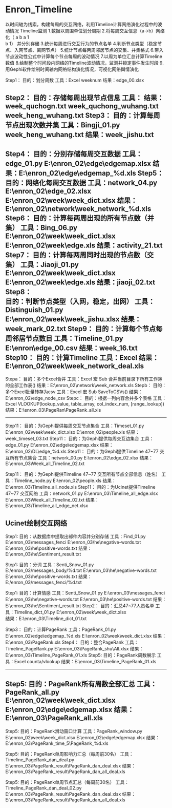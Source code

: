 # Enron_Timeline
以时间轴为线索，构建每周的交互网络，利用Timeline计算网络演化过程中的波动情况
Timeline监测
1.数据以周围单位划分周期
2.将每周交互信息（a→b）网络化（	 a b
					a  1	
					b 1）
	并分别存储
3.统计每周进行交互行为的节点名单
4.判断节点类型（稳定节点、入网节点、离网节点）
5.统计节点每两周邻居节点的交集、并集格式
6.带入节点波动性公式中计算每个节点每周的波动情况
7.以周为单位汇总计算Timeline数值
8.绘制整个时间段内网络的Timeline波动情况，监测并锁定事件发生时段
9.用Gephi软件绘制时间轴内网络结构演化情况，可视化网络舆情演化


Step1：
	目的：划分周数
	工具：Excel   weeknum
	结果：edge_00.xlsx

Step2：
	目的：存储每周出现节点信息
	工具：
	结果：week_quchogn.txt	week_quchong_wuhang.txt	week_heng_wuhang.txt
Step3：
	目的：计算每周节点出现次数并集
	工具：Bingji_01.py   week_heng_wuhang.txt
	结果：week_jishu.txt
---------------------------------------
Step4：
	目的：分别存储每周交互数据
	工具：edge_01.py	E:\enron_02\edge\edgemap.xlsx
	结果：E:\enron_02\\edge\edgemap_%d.xls
Step5：
	目的：网络化每周交互数据
	工具：network_04.py	E:\enron_02\edge_02.xlsx
				E:\enron_02\week\week_dict.xlsx
	结果：E:\enron_02\\network\week_network_%d.xls
Step6：
	目的：计算每两周出现的所有节点数（并集）
	工具：Bing_06.py	E:\enron_02\week\week_dict.xlsx
				E:\enron_02\week\edge.xls
	结果：activity_21.txt
Step7：
	目的：计算每两周同时出现的节点数（交集）
	工具：Jiaoji_01.py	E:\enron_02\week\week_dict.xlsx
				E:\enron_02\week\edge.xls
	结果：jiaoji_02.txt
Step8：	
	目的：判断节点类型（入网，稳定，出网）
	工具：Distinguish_01.py		E:\enron_02\week\week_jishu.xlsx 
	结果：week_mark_02.txt
Step9：
	目的：计算每个节点每周邻居节点数目
	工具：Timeline_01.py	E:\enron\edge_00.csv
	结果：week_16.txt
Step10：
	目的：计算Timeline
	工具：Excel
	结果：E:\enron_02\week\week_network_deal.xls
-----------------------------------------

Stepa：
	目的：多个Excel合并
	工具：Excel	宏  Sub 合并当前目录下所有工作簿的全部工作表()
	结果：E:\enron_02\network\week_network.xls
Stepb：
	目的：多个Excel批量转存为csv
	工具：Excel	宏  Sub SaveToCSVs()
	结果：E:\enron_02\edge_node_csv
Stepc：
	目的：根据一列内容合并多个表格
	工具：Excel	VLOOKUP(lookup_value, table_array, col_index_num, [range_lookup])
	结果：E:\enron_03\PageRan\PageRank_all.xls

----------------------------------------------
Step11：
	目的：为Gephi提供每周交互节点集合
	工具：Timeset_01.py	E:\enron_02\week\week_dict.xlsx
				E:\enron_02\people.xls
	结果：week_timeset_03.txt
Step11：
	目的：为Gephi提供每周交互边集合
	工具：edge_01.py	E:\enron_02\edge\edgemap.xlsx
	结果：E:\enron_02\\DL\edge_%d.xls
Step11：
	目的：为Gephi提供Timeline 47~77 交互所有节点集合
	工具：network_00.py	E:\enron_02\edge_02.xlsx
	结果：E:\enron_03\\Week_all_Timeline_02.txt

Step11：
	目的：为Gephi提供Timeline 47~77 交互所有节点全部信息（姓名）
	工具：Timeline_node.py	E:\enron_02\people.xls
	结果：E:\enron_03\Timeline_all_node.xls
Step11：
	目的：为Ucinet提供Timeline 47~77 交互网络
	工具：network_01.py	E:\enron_03\Timeline_all_edge.xlsx
				E:\enron_03\Week_all_Timeline_02.txt
	结果：E:\enron_03\\Timeline_all_edge_net.xlsx

Ucinet绘制交互网络
-----------------------------------------------

Step1:
	目的：从数据库中提取出邮件内容并分别存储
	工具：Find_01.py	E:\enron_03\messages_fenci
				E:\enron_03\he\negative-words.txt
				E:\enron_03\he\positive-words.txt
	结果：E:\enron_03\he\Sentiment_result.txt


Step1:
	目的：分词
	工具：Senti_Snow_01.py	E:/enron_03/messages_body/%d.txt
				E:\enron_03\he\negative-words.txt
				E:\enron_03\he\positive-words.txt
	结果：E:/enron_03/messages_fenci/%d.txt


Step1:
	目的：计算情感
	工具：Senti_Snow_01.py	E:\enron_03\messages_fenci
				E:\enron_03\he\negative-words.txt
				E:\enron_03\he\positive-words.txt
	结果：E:\enron_03\he\Sentiment_result.txt
Step2：
	目的：汇总47~77人员名单
	工具：Timeline_dict_01.py	E:\enron_02\week\week_dict.xlsx		
	结果：E:\enron_03\\Timeline_dict_01.txt

Step3：
	目的：计算PageRank
	工具：PageRank_01.py	E:\enron_02\\edge\edgemap_%d.xls
				E:\enron_02\week\week_dict.xlsx
	结果：E:\enron_03\\PageRank.xls
Step4：
	目的：整合PageRank
	工具：Timeline_PageRank.py	E:\enron_03\PageRank_shu\All.xlsx
	结果：E:\enron_03\\Timeline_PageRank_01.xls
Step5:
	目的：PageRank周数展示
	工具：Excel	counta/vlookup
	结果：E:\enron_03\\Timeline_PageRank_01.xls

--------------------------------------------------------

Step5:
	目的：PageRank所有周数全部汇总
	工具：PageRank_all.py	E:\enron_02\week\week_dict.xlsx
				E:\enron_02\edge\edgemap.xlsx
	结果：E:\enron_03\\PageRank_all.xls
-----------------------------------------------------------
Step5:
	目的：PageRank滑动窗口计算
	工具：PageRank_window.py	E:\enron_02\week\week_dict.xlsx
					E:\enron_02\edge\edgemap.xlsx
	结果：E:\enron_03\PageRank_time_5\PageRank_%d.xls

Step5:
	目的：PageRank单周影响力汇总（每周前30名）
	工具：Timeline_PageRank_dan_deal.py	E:\enron_03\PageRank_result\PageRank_dan_deal.xlsx
	结果：E:\enron_03\PageRank_result\PageRank_dan_all_deal.xls

Step5:
	目的：PageRank单周节点汇总（每周前30名）
	工具：Timeline_PageRank_dan_deal_02.py	E:\enron_03\PageRank_result\PageRank_dan_deal.xlsx
	结果：E:\enron_03\PageRank_result\PageRank_dan_all_deal.xls
